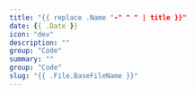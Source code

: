 ```yaml
---
title: "{{ replace .Name "-" " " | title }}"
date: {{ .Date }}
icon: "dev"
description: ""
group: "Code"
summary: ""
group: "Code"
slug: "{{ .File.BaseFileName }}"
---
```

